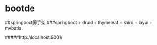 # bootde
##springboot脚手架
###springboot + druid + thymeleaf + shiro + layui + mybatis

#####http://localhost:9001/
